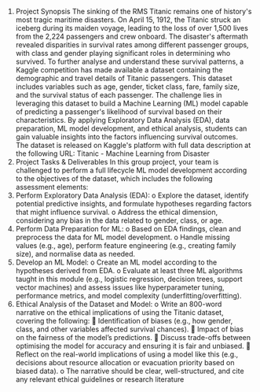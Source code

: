 1. Project Synopsis
The sinking of the RMS Titanic remains one of history's most tragic maritime disasters. On April 
15, 1912, the Titanic struck an iceberg during its maiden voyage, leading to the loss of over 
1,500 lives from the 2,224 passengers and crew onboard. The disaster's aftermath revealed 
disparities in survival rates among different passenger groups, with class and gender playing 
significant roles in determining who survived.
To further analyse and understand these survival patterns, a Kaggle competition has made 
available a dataset containing the demographic and travel details of Titanic passengers. This 
dataset includes variables such as age, gender, ticket class, fare, family size, and the survival 
status of each passenger.
The challenge lies in leveraging this dataset to build a Machine Learning (ML) model capable of 
predicting a passenger's likelihood of survival based on their characteristics. By applying 
Exploratory Data Analysis (EDA), data preparation, ML model development, and ethical 
analysis, students can gain valuable insights into the factors influencing survival outcomes.
The dataset is released on Kaggle's platform with full data description at the following URL: 
Titanic - Machine Learning from Disaster
2. Project Tasks & Deliverables
In this group project, your team is challenged to perform a full lifecycle ML model development 
according to the objectives of the dataset, which includes the following assessment elements:
1. Perform Exploratory Data Analysis (EDA): 
o Explore the dataset, identify potential predictive insights, and formulate 
hypotheses regarding factors that might influence survival.
o Address the ethical dimension, considering any bias in the data related to 
gender, class, or age.
2. Perform Data Preparation for ML: 
o Based on EDA findings, clean and preprocess the data for ML model 
development.
o Handle missing values (e.g., age), perform feature engineering (e.g., creating 
family size), and normalise data as needed.
3. Develop an ML Model:
o Create an ML model according to the hypotheses derived from EDA.
o Evaluate at least three ML algorithms taught in this module (e.g., logistic 
regression, decision trees, support vector machines) and assess issues like 
hyperparameter tuning, performance metrics, and model complexity 
(underfitting/overfitting).
4. Ethical Analysis of the Dataset and Model:
o Write an 800-word narrative on the ethical implications of using the Titanic 
dataset, covering the following:
 Identification of biases (e.g., how gender, class, and other variables 
affected survival chances).
 Impact of bias on the fairness of the model’s predictions.
 Discuss trade-offs between optimising the model for accuracy and 
ensuring it is fair and unbiased.
 Reflect on the real-world implications of using a model like this (e.g., 
decisions about resource allocation or evacuation priority based on 
biased data).
o The narrative should be clear, well-structured, and cite any relevant ethical 
guidelines or research literature
